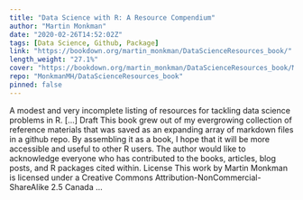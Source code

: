 ```yaml
---
title: "Data Science with R: A Resource Compendium"
author: "Martin Monkman"
date: "2020-02-26T14:52:02Z"
tags: [Data Science, Github, Package]
link: "https://bookdown.org/martin_monkman/DataScienceResources_book/"
length_weight: "27.1%"
cover: "https://bookdown.org/martin_monkman/DataScienceResources_book/Moralia_in_Job_MS_dragonslayer.jpg"
repo: "MonkmanMH/DataScienceResources_book"
pinned: false
---
```


A modest and very incomplete listing of resources for tackling data science problems in R. [...] Draft This book grew out of my evergrowing collection of reference materials that was saved as an expanding array of markdown files in a github repo. By assembling it as a book, I hope that it will be more accessible and useful to other R users. The author would like to acknowledge everyone who has contributed to the books, articles, blog posts, and R packages cited within. License This work by Martin Monkman is licensed under a Creative Commons Attribution-NonCommercial-ShareAlike 2.5 Canada ...
